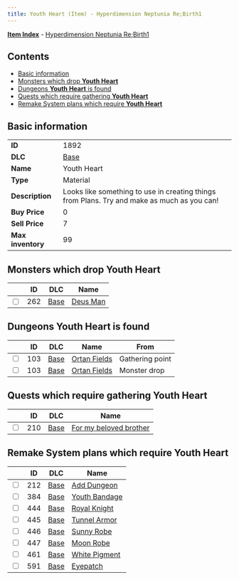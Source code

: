 ```yaml
---
title: Youth Heart (Item) - Hyperdimension Neptunia Re;Birth1
---
```


[**Item Index**](/neptunia/rb1/item/index.html) - [Hyperdimension Neptunia Re;Birth1](/neptunia/rb1)

## Contents

- [Basic information](#basic-information)
- [Monsters which drop **Youth Heart**](#monsters-which-drop-youth-heart)
- [Dungeons **Youth Heart** is found](#dungeons-youth-heart-is-found)
- [Quests which require gathering **Youth Heart**](#quests-which-require-gathering-youth-heart)
- [Remake System plans which require **Youth Heart**](#remake-system-plans-which-require-youth-heart)

## Basic information

|   |   |
| -- | -- |
| **ID** | 1892 |
| **DLC** | [Base](/neptunia/rb1/dlc/1-base.html) |
| **Name** | Youth Heart |
| **Type** | Material |
| **Description** | Looks like something to use in creating things from Plans. Try and make as much as you can! |
| **Buy Price** | 0 |
| **Sell Price** | 7 |
| **Max inventory** | 99 |


## Monsters which drop **Youth Heart**

|    | ID | DLC | Name |
| -- | -- | --- | ---- |
| <input type="checkbox" id="rb1-monster-1-262" class="trackbox" /> | 262 | [Base](/neptunia/rb1/dlc/1-base.html) | [Deus Man](/neptunia/rb1/monster/1-262-deus-man.html) |


## Dungeons **Youth Heart** is found

|    | ID | DLC | Name | From |
| -- | -- | --- | ---- | ---- |
| <input type="checkbox" id="rb1-dungeon-1-103" class="trackbox" /> | 103 | [Base](/neptunia/rb1/dlc/1-base.html) | [Ortan Fields](/neptunia/rb1/dungeon/1-103-ortan-fields.html) | Gathering point |
| <input type="checkbox" id="rb1-dungeon-1-103" class="trackbox" /> | 103 | [Base](/neptunia/rb1/dlc/1-base.html) | [Ortan Fields](/neptunia/rb1/dungeon/1-103-ortan-fields.html) | Monster drop |


## Quests which require gathering **Youth Heart**

|    | ID | DLC | Name |
| -- | -- | --- | ---- |
| <input type="checkbox" id="rb1-quest-1-210" class="trackbox" /> | 210 | [Base](/neptunia/rb1/dlc/1-base.html) | [For my beloved brother](/neptunia/rb1/quest/1-210-for-my-beloved-brother.html) |


## Remake System plans which require **Youth Heart**

|    | ID | DLC | Name |
| -- | -- | --- | ---- |
| <input type="checkbox" id="rb1-quest-1-212" class="trackbox" /> | 212 | [Base](/neptunia/rb1/dlc/1-base.html) | [Add Dungeon](/neptunia/rb1/quest/1-212-add-dungeon.html) |
| <input type="checkbox" id="rb1-quest-1-384" class="trackbox" /> | 384 | [Base](/neptunia/rb1/dlc/1-base.html) | [Youth Bandage](/neptunia/rb1/quest/1-384-youth-bandage.html) |
| <input type="checkbox" id="rb1-quest-1-444" class="trackbox" /> | 444 | [Base](/neptunia/rb1/dlc/1-base.html) | [Royal Knight](/neptunia/rb1/quest/1-444-royal-knight.html) |
| <input type="checkbox" id="rb1-quest-1-445" class="trackbox" /> | 445 | [Base](/neptunia/rb1/dlc/1-base.html) | [Tunnel Armor](/neptunia/rb1/quest/1-445-tunnel-armor.html) |
| <input type="checkbox" id="rb1-quest-1-446" class="trackbox" /> | 446 | [Base](/neptunia/rb1/dlc/1-base.html) | [Sunny Robe](/neptunia/rb1/quest/1-446-sunny-robe.html) |
| <input type="checkbox" id="rb1-quest-1-447" class="trackbox" /> | 447 | [Base](/neptunia/rb1/dlc/1-base.html) | [Moon Robe](/neptunia/rb1/quest/1-447-moon-robe.html) |
| <input type="checkbox" id="rb1-quest-1-461" class="trackbox" /> | 461 | [Base](/neptunia/rb1/dlc/1-base.html) | [White Pigment](/neptunia/rb1/quest/1-461-white-pigment.html) |
| <input type="checkbox" id="rb1-quest-1-591" class="trackbox" /> | 591 | [Base](/neptunia/rb1/dlc/1-base.html) | [Eyepatch](/neptunia/rb1/quest/1-591-eyepatch.html) |
